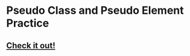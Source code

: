 # Pseudo Class and Pseudo Element Practice

## [Check it out!](https://mark-eugene-barasu.github.io/Pseudo-Class-and-Pseudo-Element/)
